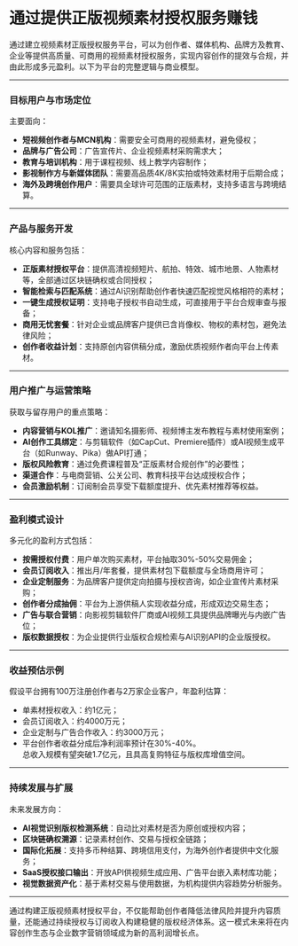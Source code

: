 # 通过提供正版视频素材授权服务赚钱  

通过建立视频素材正版授权服务平台，可以为创作者、媒体机构、品牌方及教育、企业等提供高质量、可商用的视频素材授权服务，实现内容创作的提效与合规，并由此形成多元盈利。以下为平台的完整逻辑与商业模型。

***

### 目标用户与市场定位

主要面向：  
* **短视频创作者与MCN机构**：需要安全可商用的视频素材，避免侵权；  
* **品牌与广告公司**：广告宣传片、企业视频素材采购需求大；  
* **教育与培训机构**：用于课程视频、线上教学内容制作；  
* **影视制作方与新媒体团队**：需要高品质4K/8K实拍或特效素材用于后期合成；  
* **海外及跨境创作用户**：需要具全球许可范围的正版素材，支持多语言与跨境结算。

***

### 产品与服务开发  

核心内容和服务包括：  
* **正版素材授权平台**：提供高清视频短片、航拍、特效、城市地景、人物素材等，全部通过区块链确权或合同授权；  
* **智能检索与匹配系统**：通过AI识别帮助创作者快速匹配视觉风格相符的素材；  
* **一键生成授权证明**：支持电子授权书自动生成，可直接用于平台合规审查与报备；  
* **商用无忧套餐**：针对企业或品牌客户提供已含肖像权、物权的素材包，避免法律风险；  
* **创作者收益计划**：支持原创内容供稿分成，激励优质视频作者向平台上传素材。

***

### 用户推广与运营策略  

获取与留存用户的重点策略：  
* **内容营销与KOL推广**：邀请知名摄影师、视频博主发布教程与素材使用案例；  
* **AI创作工具绑定**：与剪辑软件（如CapCut、Premiere插件）或AI视频生成平台（如Runway、Pika）做API打通；  
* **版权风险教育**：通过免费课程普及“正版素材合规创作”的必要性；  
* **渠道合作**：与电商营销、公关公司、教育科技平台达成授权合作；  
* **会员激励机制**：订阅制会员享受下载额度提升、优先素材推荐等权益。

***

### 盈利模式设计  

多元化的盈利方式包括：  
* **按需授权付费**：用户单次购买素材，平台抽取30%-50%交易佣金；  
* **会员订阅收入**：推出月/年套餐，提供素材包下载额度与全场商用许可；  
* **企业定制服务**：为品牌客户提供定向拍摄与授权咨询，如企业宣传片素材采购；  
* **创作者分成抽佣**：平台为上游供稿人实现收益分成，形成双边交易生态；  
* **广告与联合营销**：向影视剪辑软件厂商或AI视频工具提供品牌曝光与内嵌广告位；  
* **版权数据授权**：为企业提供行业版权合规检索与AI识别API的企业版授权。

***

### 收益预估示例  

假设平台拥有100万注册创作者与2万家企业客户，年盈利估算：  
* 单素材授权收入：约1亿元；  
* 会员订阅收入：约4000万元；  
* 企业定制与广告合作收入：约3000万元；  
* 平台创作者收益分成后净利润率预计在30%-40%。  
总收入规模有望突破1.7亿元，且具高复购特征与版权库增值空间。

***

### 持续发展与扩展  

未来发展方向：  
* **AI视觉识别版权检测系统**：自动比对素材是否为原创或授权内容；  
* **区块链确权溯源**：记录素材创作、交易与授权全链路；  
* **国际化拓展**：支持多币种结算、跨境信用支付，为海外创作者提供中文化服务；  
* **SaaS授权接口输出**：开放API供视频生成应用、广告平台嵌入素材库功能；  
* **视觉数据资产化**：基于素材交易与使用数据，为机构提供内容趋势分析服务。

***

通过构建正版视频素材授权平台，不仅能帮助创作者降低法律风险并提升内容质量，还能通过持续授权与订阅收入构建稳健的版权经济体系。这一模式未来将在内容创作生态与企业数字营销领域成为新的高利润增长点。
